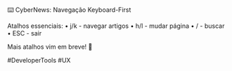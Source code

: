 ⌨️ CyberNews: Navegação Keyboard-First

Atalhos essenciais:
• j/k - navegar artigos
• h/l - mudar página
• / - buscar
• ESC - sair

Mais atalhos vim em breve! 🚀

#DeveloperTools #UX